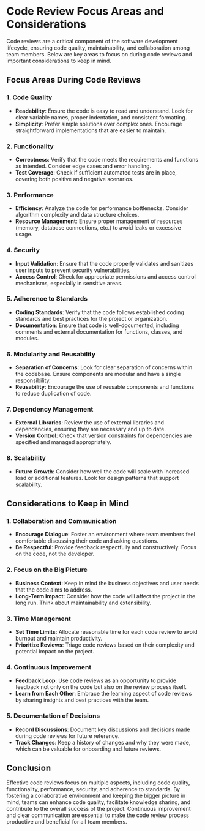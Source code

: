 # Code Review Focus Areas and Considerations

Code reviews are a critical component of the software development lifecycle, ensuring code quality, maintainability, and collaboration among team members. Below are key areas to focus on during code reviews and important considerations to keep in mind.

## Focus Areas During Code Reviews

### 1. **Code Quality**
- **Readability**: Ensure the code is easy to read and understand. Look for clear variable names, proper indentation, and consistent formatting.
- **Simplicity**: Prefer simple solutions over complex ones. Encourage straightforward implementations that are easier to maintain.

### 2. **Functionality**
- **Correctness**: Verify that the code meets the requirements and functions as intended. Consider edge cases and error handling.
- **Test Coverage**: Check if sufficient automated tests are in place, covering both positive and negative scenarios.

### 3. **Performance**
- **Efficiency**: Analyze the code for performance bottlenecks. Consider algorithm complexity and data structure choices.
- **Resource Management**: Ensure proper management of resources (memory, database connections, etc.) to avoid leaks or excessive usage.

### 4. **Security**
- **Input Validation**: Ensure that the code properly validates and sanitizes user inputs to prevent security vulnerabilities.
- **Access Control**: Check for appropriate permissions and access control mechanisms, especially in sensitive areas.

### 5. **Adherence to Standards**
- **Coding Standards**: Verify that the code follows established coding standards and best practices for the project or organization.
- **Documentation**: Ensure that code is well-documented, including comments and external documentation for functions, classes, and modules.

### 6. **Modularity and Reusability**
- **Separation of Concerns**: Look for clear separation of concerns within the codebase. Ensure components are modular and have a single responsibility.
- **Reusability**: Encourage the use of reusable components and functions to reduce duplication of code.

### 7. **Dependency Management**
- **External Libraries**: Review the use of external libraries and dependencies, ensuring they are necessary and up to date.
- **Version Control**: Check that version constraints for dependencies are specified and managed appropriately.

### 8. **Scalability**
- **Future Growth**: Consider how well the code will scale with increased load or additional features. Look for design patterns that support scalability.

## Considerations to Keep in Mind

### 1. **Collaboration and Communication**
- **Encourage Dialogue**: Foster an environment where team members feel comfortable discussing their code and asking questions.
- **Be Respectful**: Provide feedback respectfully and constructively. Focus on the code, not the developer.

### 2. **Focus on the Big Picture**
- **Business Context**: Keep in mind the business objectives and user needs that the code aims to address.
- **Long-Term Impact**: Consider how the code will affect the project in the long run. Think about maintainability and extensibility.

### 3. **Time Management**
- **Set Time Limits**: Allocate reasonable time for each code review to avoid burnout and maintain productivity.
- **Prioritize Reviews**: Triage code reviews based on their complexity and potential impact on the project.

### 4. **Continuous Improvement**
- **Feedback Loop**: Use code reviews as an opportunity to provide feedback not only on the code but also on the review process itself.
- **Learn from Each Other**: Embrace the learning aspect of code reviews by sharing insights and best practices with the team.

### 5. **Documentation of Decisions**
- **Record Discussions**: Document key discussions and decisions made during code reviews for future reference.
- **Track Changes**: Keep a history of changes and why they were made, which can be valuable for onboarding and future reviews.

## Conclusion

Effective code reviews focus on multiple aspects, including code quality, functionality, performance, security, and adherence to standards. By fostering a collaborative environment and keeping the bigger picture in mind, teams can enhance code quality, facilitate knowledge sharing, and contribute to the overall success of the project. Continuous improvement and clear communication are essential to make the code review process productive and beneficial for all team members.
